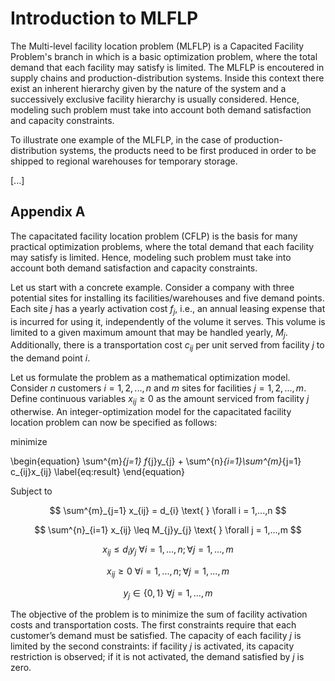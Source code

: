 # Introduction to MLFLP

The Multi-level facility location problem (MLFLP) is a Capacited Facility Problem's branch in which is a basic optimization problem, where the total demand that each facility may satisfy is limited. The MLFLP is encoutered in supply chains and production-distribution systems. Inside this context  there exist an inherent hierarchy given by the nature of the system and a successively exclusive facility hierarchy is usually considered. Hence, modeling such problem must take into account both demand satisfaction and capacity constraints.

To illustrate one example of the MLFLP, in the case of production-distribution systems, the products need to be first produced in order to be shipped to regional warehouses for temporary storage. 

[...]

## Appendix A

The capacitated facility location problem (CFLP) is the basis for many practical optimization problems, where the total demand that each facility may satisfy is limited. Hence, modeling such problem must take into account both demand satisfaction and capacity constraints.

Let us start with a concrete example. Consider a company with three potential sites for installing its facilities/warehouses and five demand points. Each site $j$ has a yearly activation cost $f_{j}$, i.e., an annual leasing expense that is incurred for using it, independently of the volume it serves. This volume is limited to a given maximum amount that may be handled yearly, $M_{j}$. Additionally, there is a transportation cost $c_{ij}$ per unit served from facility $j$ to the demand point $i$. 

Let us formulate the problem as a mathematical optimization model. Consider $n$ customers $i = 1,2,...,n$ and $m$ sites for facilities $j=1,2,...,m$. Define continuous variables $x_{ij} \geq 0$ as the amount serviced from facility $j$ otherwise. An integer-optimization model for the capacitated facility location problem can now be specified as follows:

minimize

\begin{equation}
\sum^{m}_{j=1} f_{j}y_{j} + \sum^{n}_{i=1}\sum^{m}_{j=1} c_{ij}x_{ij} \label{eq:result}
\end{equation}

Subject to

$$
\sum^{m}_{j=1} x_{ij} = d_{i} \text{ } \forall i = 1,...,n 
$$

$$
\sum^{n}_{i=1} x_{ij} \leq M_{j}y_{j} \text{ } \forall j = 1,...,m
$$

$$
x_{ij} \leq d_{i}y_{j} \text{ } \forall i = 1,...,n; \forall j = 1,...,m
$$

$$
x_{ij} \geq 0 \text{ } \forall i = 1,...,n; \forall j = 1,...,m
$$

$$
y_{j} \in \{0,1\} \text{ } \forall j = 1,...,m
$$


The objective of the problem is to minimize the sum of facility activation costs and transportation costs. The first constraints require that each customer’s demand must be satisfied. The capacity of each facility $j$ is limited by the second constraints: if facility $j$ is activated, its capacity restriction is observed;  if it is not activated, the demand satisfied by $j$ is zero.



